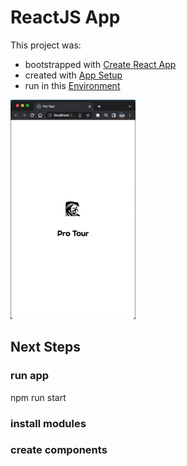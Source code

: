 # ReactJS App

This project was:

- bootstrapped with [Create React App](./README/README-CREATE-REACT-APP.md)
- created with [App Setup](./README/README-SETUP.md)
- run in this [Environment](./README/README-ENV.md)

<img src="./README/screen-shot.png" width="200" alt="Current Version Screen Shot">

## Next Steps

### run app

npm run start

### install modules

### create components
